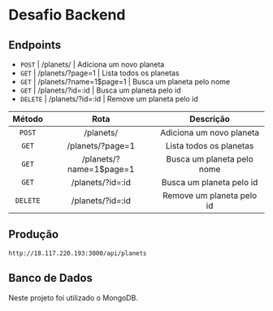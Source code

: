 # Desafio Backend

## Endpoints

* `POST`   | /planets/               | Adiciona um novo planeta
* `GET`    | /planets/?page=1        | Lista todos os planetas 
* `GET`    | /planets/?name=1$page=1 | Busca um planeta pelo nome
* `GET`    | /planets/?id=:id        | Busca um planeta pelo id 
* `DELETE` | /planets/?id=:id        | Remove um planeta pelo id

|  Método   |          Rota           |         Descrição          |
|:---------:|:-----------------------:|:--------------------------:|
| `POST`    | /planets/               | Adiciona um novo planeta   |
| `GET`     | /planets/?page=1        | Lista todos os planetas    |
| `GET`     | /planets/?name=1$page=1 | Busca um planeta pelo nome |
| `GET`     | /planets/?id=:id        | Busca um planeta pelo id   |
| `DELETE`  | /planets/?id=:id        | Remove um planeta pelo id  |

## Produção

`http://18.117.220.193:3000/api/planets`

## Banco de Dados

Neste projeto foi utilizado o MongoDB.